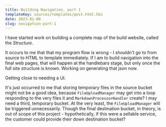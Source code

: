 ```yaml
---
title: Building Navigation, part 1
templateKey: sources/templates/post.html.hbs
date: 2023-01-08
slug: navigation-part-1
---
```

I have started work on building a complete map of the build website, called the *Structure*.

It occurs to me that that my program flow is wrong - I shouldn't go to from source to HTML to template immediately. If I am to build navigation into the final web pages, that will happen at the handlebars stage, but only once the full site structure is known. Working on generating that json now.

Getting close to needing a UI.

It's just occurred to me that storing temporary files in the source bucket might not be a good idea, because `FileUploadManager` may get into a loop responding to the very files it and `MarkdownProcessorHandler` create? I may need a third, temporary bucket. At the very least, the `FileUploadManager` will be triggered unnecessarily. Though the final destination bucket, in theory, is out of scope of this project - hypothetically, if this were a sellable service, the customer could provide their down destination bucket?
